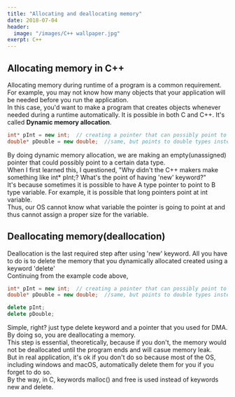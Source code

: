```yaml
---
title: "Allocating and deallocating memory"
date: 2018-07-04
header:
  image: "/images/C++ wallpaper.jpg"
exerpt: C++
---
```





## Allocating memory in C++

Allocating memory during runtime of a program is a common requirement.  
For example, you may not know how many objects that your application will be needed before you run the application.  
In this case, you'd want to make a program that creates objects whenever needed during a runtime automatically.
It is possible in both C and C++. It's called **Dynamic memory allocation**.

```c++
int* pInt = new int;  // creating a pointer that can possibly point to int types, but not pointing at anything for now
double* pDouble = new double;  //same, but points to double types instead of int
```

By doing dynamic memory allocation, we are making an empty(unassigned) pointer that could possibly point to a certain data type.  
When I first learned this, I questioned, "Why didn't the C++ makers make something like int* pInt;? What's the point of having 'new' keyword?"  
It's because sometimes it is possible to have A type pointer to point to B type variable. For example, it is possible that long pointers point at int variable.  
Thus, our OS cannot know what variable the pointer is going to point at and thus cannot assign a proper size for the variable.  


## Deallocating memory(deallocation)

Deallocation is the last required step after using 'new' keyword. All you have to do is to delete the memory that you dynamically allocated created using a keyword 'delete'  
Continuing from the example code above,

```c++
int* pInt = new int;  // creating a pointer that can possibly point to int types, but not pointing at anything for now
double* pDouble = new double;  //same, but points to double types instead of int

delete pInt;
delete pDouble;
```

Simple, right? just type delete keyword and a pointer that you used for DMA. By doing so, you are deallocating a memory.  
This step is essential, theoretically, because if you don't, the memory would not be deallocated until the program ends and will casue memory leak.  
But in real application, it's ok if you don't do so because most of the OS, including windows and macOS, automatically delete them for you if you forget to do so.  
By the way, in C, keywords malloc() and free is used instead of keywords new and delete.

